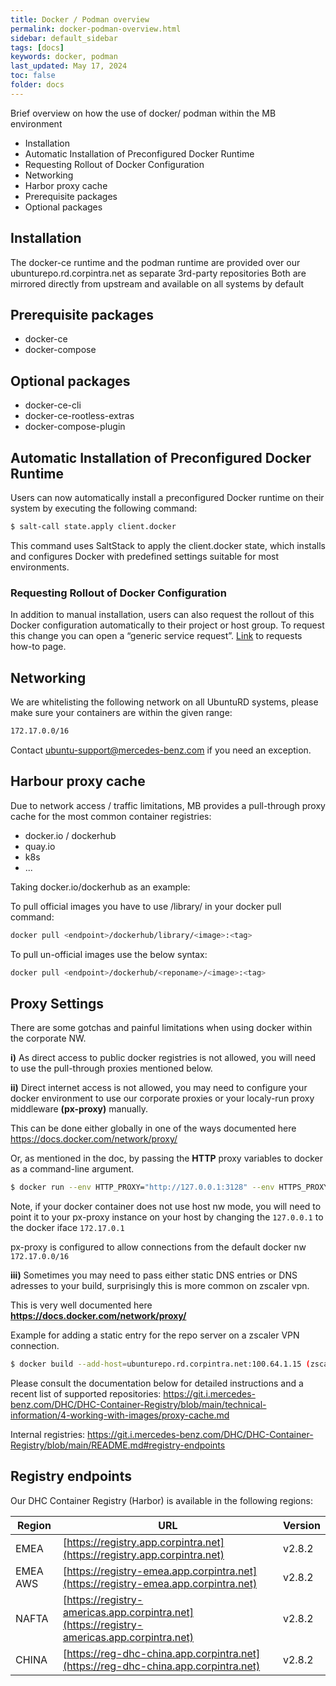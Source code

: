 ```yaml
---
title: Docker / Podman overview
permalink: docker-podman-overview.html
sidebar: default_sidebar
tags: [docs]
keywords: docker, podman
last_updated: May 17, 2024
toc: false
folder: docs
---
```


Brief overview on how the use of docker/ podman within the MB environment

* Installation
* Automatic Installation of Preconfigured Docker Runtime
* Requesting Rollout of Docker Configuration
* Networking
* Harbor proxy cache
* Prerequisite packages
* Optional packages


## Installation

The docker-ce runtime and the podman runtime are provided over our ubunturepo.rd.corpintra.net as separate 3rd-party repositories
Both are mirrored directly from upstream and available on all systems by default

## Prerequisite packages

 * docker-ce
 * docker-compose

## Optional packages

* docker-ce-cli
* docker-ce-rootless-extras
* docker-compose-plugin

## Automatic Installation of Preconfigured Docker Runtime

Users can now automatically install a preconfigured Docker runtime on their system by executing the following command:

```bash
$ salt-call state.apply client.docker
```

This command uses SaltStack to apply the client.docker state, which installs and configures Docker with predefined settings suitable for most environments.

### Requesting Rollout of Docker Configuration

In addition to manual installation, users can also request the rollout of this Docker configuration automatically to their project or host group.
To request this change you can open a “generic service request”. [Link](inquiry-help.html) to requests how-to page.

## Networking

We are whitelisting the following network on all UbuntuRD systems, please make sure your containers are within the given range:

```bash
172.17.0.0/16
```

Contact <ubuntu-support@mercedes-benz.com> if you need an exception.

## Harbour proxy cache
Due to network access / traffic limitations, MB provides a pull-through proxy cache for the most common container registries:

* docker.io / dockerhub
* quay.io
* k8s
* ...

Taking docker.io/dockerhub as an example:

To pull official images you have to use /library/ in your docker pull command:

```bash
docker pull <endpoint>/dockerhub/library/<image>:<tag>
```

To pull un-official images use the below syntax:

```bash
docker pull <endpoint>/dockerhub/<reponame>/<image>:<tag>
```

## Proxy Settings

There are some gotchas and painful limitations when using docker within the corporate NW.

__i)__ As direct access to public docker registries is not allowed, you will need to use the pull-through proxies mentioned below.

__ii)__ Direct internet access is not allowed, you may need to configure your docker environment to use our corporate proxies or 
your localy-run proxy middleware __(px-proxy)__ manually.

This can be done either globally in one of the ways documented here <https://docs.docker.com/network/proxy/>

Or, as mentioned in the doc, by passing the __HTTP__ proxy variables to docker as a command-line argument.

```bash
$ docker run --env HTTP_PROXY="http://127.0.0.1:3128" --env HTTPS_PROXY="http://127.0.0.1:3128" -d --network=host -v /opt/open-webui:/app/backend/data -e OLLAMA_API_BASE_URL="http://127.0.0.1:11434/api" --restart=unless-stopped --name open-webui registry-emea.app.corpintra.net/ghcrcache/open-webui/open-webui:main
```

Note, if your docker container does not use host nw mode, you will need to point it to your px-proxy instance on your host by 
changing the ```127.0.0.1``` to the docker iface ```172.17.0.1```

px-proxy is configured to allow connections from the default docker nw ```172.17.0.0/16```

__iii)__ Sometimes you may need to pass either static DNS entries or DNS adresses to your build, surprisingly this is more common on zscaler vpn.

This is very well documented here   __<https://docs.docker.com/network/proxy/>__

Example for adding a static entry for the repo server on a zscaler VPN connection.

```bash
$ docker build --add-host=ubunturepo.rd.corpintra.net:100.64.1.15 (zscaler-resolved ubunturepo IP)
```

Please consult the documentation below for detailed instructions and a recent list of supported repositories:
<https://git.i.mercedes-benz.com/DHC/DHC-Container-Registry/blob/main/technical-information/4-working-with-images/proxy-cache.md>

Internal registries:
<https://git.i.mercedes-benz.com/DHC/DHC-Container-Registry/blob/main/README.md#registry-endpoints>

## Registry endpoints
Our DHC Container Registry (Harbor) is available in the following regions:

| Region    | URL                                                                                       | Version
| ---       | ---                                                                                       | ---
| EMEA      | [https://registry.app.corpintra.net](https://registry.app.corpintra.net)                  | v2.8.2
| EMEA AWS  | [https://registry-emea.app.corpintra.net](https://registry-emea.app.corpintra.net)        | v2.8.2
| NAFTA     | [https://registry-americas.app.corpintra.net](https://registry-americas.app.corpintra.net)| v2.8.2
| CHINA     | [https://reg-dhc-china.app.corpintra.net](https://reg-dhc-china.app.corpintra.net)        | v2.8.2

